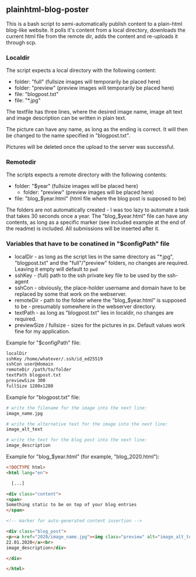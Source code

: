 ## plainhtml-blog-poster 
This is a bash script to semi-automatically publish content to a plain-html blog-like website. It polls it's content from a local directory, downloads the current html file from the remote dir, adds the content and re-uploads it through scp.

### Localdir
The script expects a local directory with the following content:
- folder: "full" (fullsize images will temporarily be placed here)
- folder: "preview" (preview images will temporarily be placed here)
- file: "blogpost.txt"
- file: "*.jpg"

The textfile has three lines, where the desired image name, image alt text and image description can be written in plain text.

The picture can have any name, as long as the ending is correct. It will then be changed to the name specified in "blogpost.txt".

Pictures will be deleted once the upload to the server was successful.

### Remotedir
The scripts expects a remote directory with the following contents:
- folder: "$year" (fullsize images will be placed here)
    - folder: "preview" (preview images will be placed here)
- file: "blog_$year.html" (html file where the blog post is supposed to be)

The folders are not automatically created - I was too lazy to automate a task that takes 30 seconds once a year. The "blog_$year.html" file can have any contents, as long as a specific marker (see included example at the end of the readme) is included. All submissions will be inserted after it.

### Variables that have to be conatined in "$configPath" file
- localDir - as long as the script lies in the same directory as "*.jpg", "blogpost.txt" and the "full"/"preview" folders, no changes are required. Leaving it empty will default to `pwd`
- sshKey - (full) path to the ssh private key file to be used by the ssh-agent
- sshCon - obviously, the place-holder username and domain have to be replaced by some that work on the webserver.
- remoteDir - path to the folder where the "blog_$year.html" is supposed to be - presumably somewhere in the webserver directory.
- textPath - as long as "blogpost.txt" lies in localdir, no changes are required.
- previewSize / fullsize - sizes for the pictures in px. Default values work fine for my application.

Example for "$configPath" file:
```bash
localDir
sshKey /home/whatever/.ssh/id_ed25519
sshCon user@domain
remoteDir /path/to/folder
textPath blogpost.txt
previewSize 300
fullSize 1280x1280
```

Example for "blogpost.txt" file:
```bash
# write the filename for the image into the next line:
image_name.jpg

# write the alternative text for the image into the next line:
image_alt_text

# write the text for the blog post into the next line:
image_description
```

Example for "blog_$year.html" (for example, "blog_2020.html"):
```html
<!DOCTYPE html>
<html lang="en">

  [...]

<div class="content">
<span>
Something static to be on top of your blog entries
</span>

<!-- marker for auto-generated content insertion -->

<div class="blog_post">
<p><a href="2020/image_name.jpg"><img class="preview" alt="image_alt_text" src="2020/preview/image_name.jpg">
22.01.2020</a><br>
image_description</div>

</div>

</html>
```
